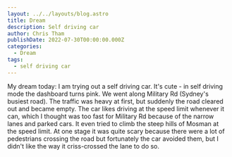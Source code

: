 ```yaml
---
layout: ../../layouts/blog.astro
title: Dream
description: Self driving car
author: Chris Tham
publishDate: 2022-07-30T00:00:00.000Z
categories:
  - Dream
tags:
  - self driving car
---
```


My dream today: I am trying out a self driving car. It's cute - in self driving mode the dashboard turns pink. We went along Military Rd (Sydney's busiest road). The traffic was heavy at first, but suddenly the road cleared out and became empty. The car likes driving at the speed limit whenever it can, which I thought was too fast for Military Rd because of the narrow lanes and parked cars. It even tried to climb the steep hills of Mosman at the speed limit. At one stage it was quite scary because there were a lot of pedestrians crossing the road but fortunately the car avoided them, but I didn't like the way it criss-crossed the lane to do so.
